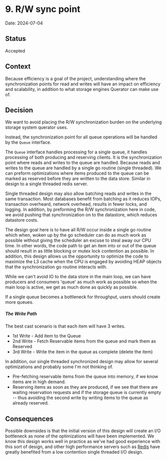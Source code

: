 # 9. R/W sync point

Date: 2024-07-04

## Status

Accepted

## Context

Because efficiency is a goal of the project, understanding where the synchronization points for read and writes will
have an impact on efficiency and scalability, in addition to what storage engines Querator can make use of.


## Decision

We want to avoid placing the R/W synchronization burden on the underlying storage system querator uses. 

Instead, the synchronization point for all queue operations will be handled by the `Queue` interface. 

The `Queue` interface handles processing for a single queue, it handles processing of both producing and reserving
clients. It is the synchronization point where reads and writes to the queue are handled. Because reads and writes 
to the queue are handled by a single go routine (single threaded). We can preform optimizations where items produced 
to the queue can be marked as reserved before they are written to the data store. Similar in design to a single 
threaded redis server.

Single threaded design may also allow batching reads and writes in the same transaction. Most databases
benefit from batching as it reduces IOPs, transaction overheard, network overhead, results in fewer locks,
and logging. In addition, by preforming the R/W synchronization here in code, we avoid pushing that synchronization
on to the datastore, which reduces datastore costs.

The design goal here is to have all R/W occur inside a single go routine which when, woken up by the go scheduler
can do as much work as possible without giving the scheduler an excuse to steal away our CPU time. In other words,
the code path to get an item into or out of the queue should result in as little blocking or mutex lock
contention as possible. In addition, this design allows us the opportunity to optimize the code to maximize
the L3 cache when the CPU is engaged by avoiding HEAP objects that the synchronization go routine interacts with.

While we can't avoid IO to the data store in the main loop, we can have producers and consumers
'queue' as much work as possible so when the main loop is active, we get as much done as quickly as possible.

If a single queue becomes a bottleneck for throughput, users should create more queues.

##### The Write Path
The best cast scenario is that each item will have 3 writes.
 * 1st Write - Add item to the Queue
 * 2nd Write - Fetch Reservable items from the queue and mark them as Reserved
 * 3rd Write - Write the item in the queue as complete (delete the item)

In addition, our single threaded synchronized design may allow for several optimizations and probably some I'm
not thinking of.
* Pre-fetching reservable items from the queue into memory, if we know items are in high demand.
* Reserving items as soon as they are produced, if we see that there are waiting reservation requests and if 
  the storage queue is currently empty -- thus avoiding the second write by writing items to the queue as 
  already reserved.

## Consequences

Possible downsides is that the initial version of this design will create an I/O bottleneck as none of the
optimizations will have been implemented. We know this design works well in practice as we've had good experience
with this sort of design, and other high performance servers such as [Redis](https://redis.io/) have greatly 
benefited from a low contention single threaded I/O design.
